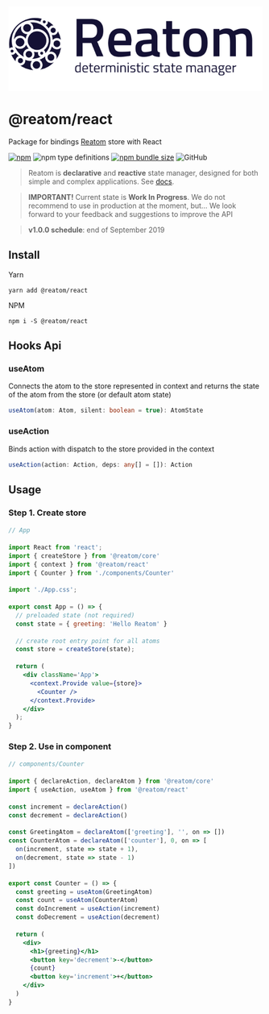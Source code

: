 <div align="center">
<br/>
<img src="../../docs/logos/logo.png" alt="reatom logo" align="center">
</div>

# @reatom/react

Package for bindings [Reatom](https://github.com/artalar/reatom) store with React

[![npm](https://img.shields.io/npm/v/@reatom/react?style=flat-square)](https://www.npmjs.com/package/@reatom/react)
![npm type definitions](https://img.shields.io/npm/types/@reatom/react?style=flat-square)
[![npm bundle size](https://img.shields.io/bundlephobia/minzip/@reatom/react?style=flat-square)](https://bundlephobia.com/result?p=@reatom/react)
![GitHub](https://img.shields.io/github/license/artalar/reatom?style=flat-square)


> Reatom is **declarative** and **reactive** state manager, designed for both simple and complex applications. See [docs](https://artalar.github.io/reatom/).


> **IMPORTANT!** Current state is **Work In Progress**. We do not recommend to use in production at the moment, but... We look forward to your feedback and suggestions to improve the API

> **v1.0.0 schedule**: end of September 2019

## Install

Yarn
```
yarn add @reatom/react
```

NPM
```
npm i -S @reatom/react
```

## Hooks Api


### useAtom
Connects the atom to the store represented in context and returns the state of the atom from the store (or default atom state)

```ts
useAtom(atom: Atom, silent: boolean = true): AtomState
```

### useAction
Binds action with dispatch to the store provided in the context
```ts
useAction(action: Action, deps: any[] = []): Action
``` 

## Usage

### Step 1. Create store
```jsx
// App

import React from 'react';
import { createStore } from '@reatom/core'
import { context } from '@reatom/react'
import { Counter } from './components/Counter'

import './App.css';

export const App = () => {
  // preloaded state (not required)
  const state = { greeting: 'Hello Reatom' }

  // create root entry point for all atoms
  const store = createStore(state);

  return (
    <div className='App'>
      <context.Provide value={store}>
        <Counter />
      </context.Provide>
    </div>
  );
}
```

### Step 2. Use in component

```jsx
// components/Counter

import { declareAction, declareAtom } from '@reatom/core'
import { useAction, useAtom } from '@reatom/react'

const increment = declareAction()
const decrement = declareAction()

const GreetingAtom = declareAtom(['greeting'], '', on => [])
const CounterAtom = declareAtom(['counter'], 0, on => [
  on(increment, state => state + 1),
  on(decrement, state => state - 1)
])

export const Counter = () => {
  const greeting = useAtom(GreetingAtom)
  const count = useAtom(CounterAtom)
  const doIncrement = useAction(increment)
  const doDecrement = useAction(decrement)

  return (
    <div>
      <h1>{greeting}</h1>
      <button key='decrement'>-</button>
      {count}
      <button key='increment'>+</button>
    </div>
  )
}
```
